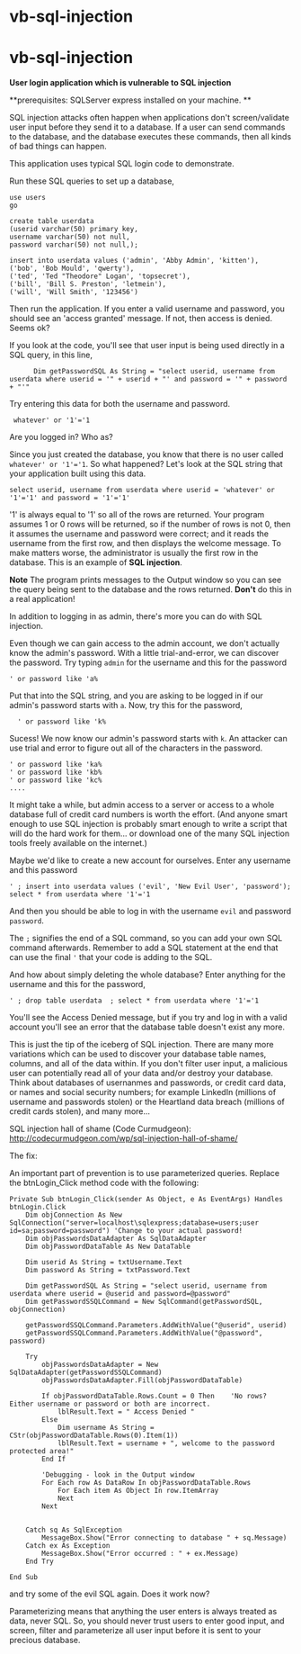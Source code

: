 # vb-sql-injection

# vb-sql-injection
**User login application which is vulnerable to SQL injection**

**prerequisites: SQLServer express installed on your machine. **

SQL injection attacks often happen when applications don't screen/validate user input before they send it to a database. If a user can send commands to the database, and the database executes these commands, then all kinds of bad things can happen.

This application uses typical SQL login code to demonstrate. 

Run these SQL queries to set up a database,

    use users
    go
  
    create table userdata
    (userid varchar(50) primary key,
    username varchar(50) not null, 
    password varchar(50) not null,); 
  
    insert into userdata values ('admin', 'Abby Admin', 'kitten'),
    ('bob', 'Bob Mould', 'qwerty'),
    ('ted', 'Ted "Theodore" Logan', 'topsecret'),
    ('bill', 'Bill S. Preston', 'letmein'),
    ('will', 'Will Smith', '123456')

Then run the application. If you enter a valid username and password, you should see an 'access granted' message. If not, then access is denied. Seems ok?

If you look at the code, you'll see that user input is being used directly in a SQL query, in this line,

          Dim getPasswordSQL As String = "select userid, username from userdata where userid = '" + userid + "' and password = '" + password + "'"

Try entering this data for both the username and password. 

     whatever' or '1'='1
  
Are you logged in? Who as? 

Since you just created the database, you know that there is no user called `whatever' or '1'='1`. So what happened? Let's look at the SQL string that your application built using this data.

    select userid, username from userdata where userid = 'whatever' or '1'='1' and password = '1'='1' 

'1' is always equal to '1' so all of the rows are returned. Your program assumes 1 or 0 rows will be returned, so if the number of rows is not 0, then it assumes the username and password were correct; and it reads the username from the first row, and then displays the welcome message. To make matters worse, the administrator is usually the first row in the database. This is an example of **SQL injection**.

**Note** The program prints messages to the Output window so you can see the query being sent to the database and the rows returned. **Don't** do this in a real application!

In addition to logging in as admin, there's more you can do with SQL injection.

Even though we can gain access to the admin account, we don't actually know the admin's password. With a little trial-and-error, we can discover the password. Try typing `admin` for the username and this for the password

    ' or password like 'a%

Put that into the SQL string, and you are asking to be logged in if our admin's password starts with `a`. 
Now, try this for the password,

      ' or password like 'k%

Sucess! We now know our admin's password starts with `k`. An attacker can use trial and error to figure out all of the characters in the password. 

    ' or password like 'ka%
    ' or password like 'kb%
    ' or password like 'kc%
    ....

It might take a while, but admin access to a server or access to a whole database full of credit card numbers is worth the effort. (And anyone smart enough to use SQL injection is probably smart enough to write a script that will do the hard work for them... or download one of the many SQL injection tools freely available on the internet.)

Maybe we'd like to create a new account for ourselves. Enter any username and this password

    ' ; insert into userdata values ('evil', 'New Evil User', 'password'); select * from userdata where '1'='1

And then you should be able to log in with the username `evil` and password `password`. 

The `;` signifies the end of a SQL command, so you can add your own SQL command afterwards. Remember to add a SQL statement at the end that can use the final `'` that your code is adding to the SQL.

And how about simply deleting the whole database? Enter anything for the username and this for the password,

    ' ; drop table userdata  ; select * from userdata where '1'='1

You'll see the Access Denied message, but if you try and log in with a valid account you'll see an error that the database table doesn't exist any more. 

This is just the tip of the iceberg of SQL injection. There are many more variations which can be used to discover your database table names, columns, and all of the data within. If you don't filter user input, a malicious user can potentially read all of your data and/or destroy your database. Think about databases of usernanmes and passwords, or credit card data, or names and social security numbers; for example LinkedIn (millions of username and passwords stolen) or the Heartland data breach (millions of credit cards stolen), and many more...

SQL injection hall of shame (Code Curmudgeon): http://codecurmudgeon.com/wp/sql-injection-hall-of-shame/

The fix:

An important part of prevention is to use parameterized queries. Replace the btnLogin_Click method code with the following:

    Private Sub btnLogin_Click(sender As Object, e As EventArgs) Handles btnLogin.Click
        Dim objConnection As New SqlConnection("server=localhost\sqlexpress;database=users;user id=sa;password=password") 'Change to your actual password!
        Dim objPasswordsDataAdapter As SqlDataAdapter
        Dim objPasswordDataTable As New DataTable

        Dim userid As String = txtUsername.Text
        Dim password As String = txtPassword.Text

        Dim getPasswordSQL As String = "select userid, username from userdata where userid = @userid and password=@password"
        Dim getPasswordSSQLCommand = New SqlCommand(getPasswordSQL, objConnection)

        getPasswordSSQLCommand.Parameters.AddWithValue("@userid", userid)
        getPasswordSSQLCommand.Parameters.AddWithValue("@password", password)

        Try
            objPasswordsDataAdapter = New SqlDataAdapter(getPasswordSSQLCommand)
            objPasswordsDataAdapter.Fill(objPasswordDataTable)

            If objPasswordDataTable.Rows.Count = 0 Then    'No rows? Either username or password or both are incorrect.
                lblResult.Text = " Access Denied "
            Else
                Dim username As String = CStr(objPasswordDataTable.Rows(0).Item(1))
                lblResult.Text = username + ", welcome to the password protected area!"
            End If

            'Debugging - look in the Output window
            For Each row As DataRow In objPasswordDataTable.Rows
                For Each item As Object In row.ItemArray
                Next
            Next

           
        Catch sq As SqlException
            MessageBox.Show("Error connecting to database " + sq.Message)
        Catch ex As Exception
            MessageBox.Show("Error occurred : " + ex.Message)
        End Try

    End Sub

and try some of the evil SQL again. Does it work now?  

Parameterizing means that anything the user enters is always treated as data, never SQL. So, you should never trust users to enter good input, and screen, filter and parameterize all user input before it is sent to your precious database. 
